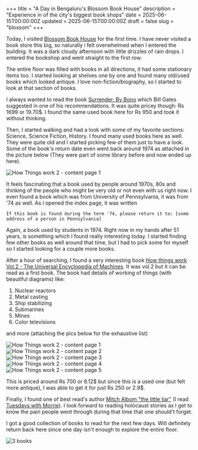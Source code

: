 +++
title = "A Day in Bengaluru's Blossom Book House"
description = "Experience in of the city's biggest book shops"
date = 2025-06-15T00:00:00Z
updated = 2025-06-15T00:00:00Z
draft = false
slug = "blossom"
+++

Today, I visited [Blossom Book House](https://www.google.com/maps/place/Blossom+Book+House/@12.9742878,77.6043515,17z/data=!3m1!4b1!4m6!3m5!1s0x3bae167def9aaaab:0x8c3e58344d3b98b9!8m2!3d12.9742878!4d77.6069264!16s%2Fg%2F11fy4mq_7s?entry=ttu&g_ep=EgoyMDI1MDYxMS4wIKXMDSoASAFQAw%3D%3D) for the first time. I have never visited a book store this big, so naturally i felt overwhelmed when I entered the building. It was a dark cloudy afternoon with little drizzles of rain drops. I entered the bookshop and went straight to the first row.

The entire floor was filled with books in all directions, it had some stationary items too. I started looking at shelves one by one and found many old/used books which looked antique. I love non-fiction/biography, so I started to look at that section of books.

I always wanted to read the book [Surrender: By Bono](https://www.goodreads.com/book/show/61065813-surrender) which Bill Gates suggested in one of his recommendations. It was quite pricey though: Rs 1699 or 19.70$. I found the same used book here for Rs 950 and took it without thinking.

Then, I started walking and had a look with some of my favorite sections: Science, Science Fiction, History. I found many used books here as well. They were quite old and I started picking few of them just to have a look. Some of the book's return date even went back around 1974 as attached in the picture below (They were part of some library before and now ended up here).

![How Things work 2 - content page 1](/img/blossom.jpg)

It feels fascinating that a book used by people around 1970s, 80s and thinking of the people who might be very old or not even with us right now. I even found a book which was from University of Pennsylvania, it was from '74 as well. As i opened the index page, it was written

`
If this book is found during the term '74, please return it to:
[some address of a person in Pennsylvania]
`

Again, a book used by students in 1974. Right now in my hands after 51 years, is something which I found really interesting today. I started finding few other books as well around that time, but I had to pick some for myself so I started looking for a couple more books.

After a hour of searching, I found a very interesting book [How things work Vol.2 - The Universal Encyclopedia of Machines](https://bestofusedbooks.com/products/how-things-work-vol-2-by-harper-colins). It was vol.2 but it can be read as a first book. The book had details of working of things (with beautiful diagrams) like:

1. Nuclear reactors
2. Metal casting
3. Ship stabilizing
4. Submarines
5. Mines
6. Color televisions

and more (attaching the pics below for the exhaustive list)

![How Things work 2 - content page 1](/img/page1.jpg)
![How Things work 2 - content page 2](/img/page2.jpg)
![How Things work 2 - content page 3](/img/page3.jpg)
![How Things work 2 - content page 4](/img/page4.jpg)
![How Things work 2 - content page 5](/img/page5.jpg)

This is priced around Rs 700 or 8.12$ but since this is a used one (but felt more antique), I was able to get it for just Rs 250 or 2.9$.

Finally, I found one of best read's author [Mitch Albom "the little liar"](https://www.goodreads.com/book/show/112975105-the-little-liar) (I read [Tuesdays with Morrie](https://en.wikipedia.org/wiki/Tuesdays_with_Morrie)). I look forward to reading holocaust stories as I get to know the pain people went through during that time that one should't forget.

I got a good collection of books to read for the next few days. Will definitely return back here since one day isn't enough to explore the entire floor.

![3 books](/img/books.jpg)
